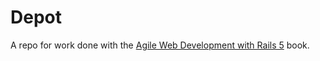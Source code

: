 # Depot

A repo for work done with the [Agile Web Development with Rails 5](https://pragprog.com/book/rails5/agile-web-development-with-rails-5) book. 
